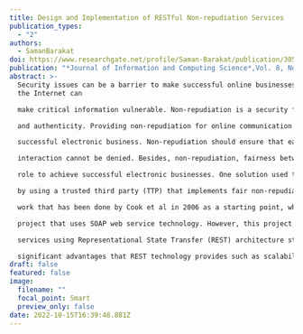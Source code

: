 ```yaml
---
title: Design and Implementation of RESTful Non-repudiation Services
publication_types:
  - "2"
authors:
  - SamanBarakat
doi: https://www.researchgate.net/profile/Saman-Barakat/publication/305167757_Design_and_Implementation_of_RESTful_Non-repudiation_Services/links/5b32084f4585150d23d4930c/Design-and-Implementation-of-RESTful-Non-repudiation-Services.pdf
publication: "*Journal of Information and Computing Science*,Vol. 8, No. 3"
abstract: >-
  Security issues can be a barrier to make successful online businesses because
  the Internet can

  make critical information vulnerable. Non-repudiation is a security feature that is related to integrity

  and authenticity. Providing non-repudiation for online communication is a key factor to achieve a

  successful electronic business. Non-repudiation should ensure that each involvement in an online

  interaction cannot be denied. Besides, non-repudiation, fairness between the parties also plays an important

  role to achieve successful electronic businesses. One solution used to achieve fair non-repudiation services is

  by using a trusted third party (TTP) that implements fair non-repudiation protocols. This project uses

  work that has been done by Cook et al in 2006 as a starting point, which was a non-repudiation service

  project that uses SOAP web service technology. However, this project aims to implement non-repudiation

  services using Representational State Transfer (REST) architecture style principles in order to obtain

  significant advantages that REST technology provides such as scalability and simplicity. 
draft: false
featured: false
image:
  filename: ""
  focal_point: Smart
  preview_only: false
date: 2022-10-15T16:39:48.881Z
---
```

